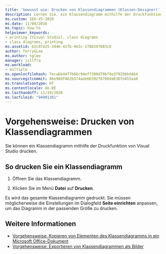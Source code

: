 ```yaml
---
title: 'Gewusst wie: Drucken von Klassendiagrammen (Klassen-Designer)'
description: Lernen Sie, ein Klassendiagramm mithilfe der Druckfunktion von Visual Studio zu drucken.
ms.custom: SEO-VS-2020
ms.date: 11/04/2016
ms.topic: how-to
helpviewer_keywords:
- printing [Visual Studio], class diagrams
- class diagrams, printing
ms.assetid: 62c87425-3446-41fb-943c-1f86397883c8
author: TerryGLee
ms.author: tglee
manager: jillfra
ms.workload:
- multiple
ms.openlocfilehash: 7ecabb44f7b66c94ef7390d79bf4e379256bd464
ms.sourcegitcommit: 86e98df462b574ade66392f8760da638fe455aa0
ms.translationtype: HT
ms.contentlocale: de-DE
ms.lasthandoff: 11/19/2020
ms.locfileid: "94901361"
---
```

# <a name="how-to-print-class-diagrams"></a>Vorgehensweise: Drucken von Klassendiagrammen

Sie können ein Klassendiagramm mithilfe der Druckfunktion von Visual Studio drucken.

## <a name="to-print-a-class-diagram"></a>So drucken Sie ein Klassendiagramm

1. Öffnen Sie das Klassendiagramm.

2. Klicken Sie im Menü **Datei** auf **Drucken**.

Es wird das gesamte Klassendiagramm gedruckt. Sie müssen möglicherweise die Einstellungen im Dialogfeld **Seite einrichten** anpassen, um das Diagramm in der passenden Größe zu drucken.

## <a name="see-also"></a>Weitere Informationen

- [Vorgehensweise: Kopieren von Elementen des Klassendiagramms in ein Microsoft Office-Dokument](how-to-copy-class-diagram-elements-to-a-microsoft-office-document.md)
- [Vorgehensweise: Exportieren von Klassendiagrammen als Bilder](how-to-export-class-diagrams-as-images.md)
